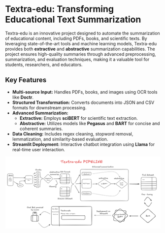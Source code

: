 # Textra-edu: Transforming Educational Text Summarization

Textra-edu is an innovative project designed to automate the summarization of educational content, including PDFs, books, and scientific texts. By leveraging state-of-the-art tools and machine learning models, Textra-edu provides both **extractive** and **abstractive** summarization capabilities. The project ensures high-quality summaries through advanced preprocessing, summarization, and evaluation techniques, making it a valuable tool for students, researchers, and educators.

## Key Features

* **Multi-source Input:** Handles PDFs, books, and images using OCR tools like **Doctr**.
* **Structured Transformation:** Converts documents into JSON and CSV formats for downstream processing.
* **Advanced Summarization:**
    * **Extractive:** Employs **sciBERT** for scientific text extraction.
    * **Abstractive:** Utilizes models like **Pegasus** and **BART** for concise and coherent summaries.
* **Data Cleaning:** Includes regex cleaning, stopword removal, lemmatization, and similarity-based evaluation.
* **Streamlit Deployment:** Interactive chatbot integration using **Llama** for real-time user interaction.

!["Textra-edu Pipeline"](pipeline.png) 